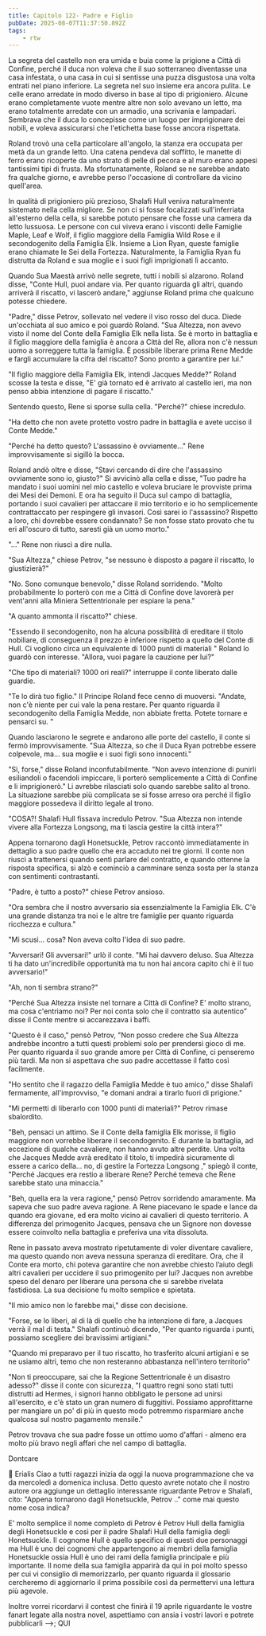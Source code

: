 ```yaml
---
title: Capitolo 122- Padre e Figlio
pubDate: 2025-08-07T11:37:50.892Z
tags:
    - rtw
---
```







La segreta del castello non era umida e buia come la prigione a Città di Confine, perché il duca non voleva che il suo sotterraneo diventasse una casa infestata, o una casa in cui si sentisse una puzza disgustosa una volta entrati nel piano inferiore. La segreta nel suo insieme era ancora pulita. Le celle erano arredate in modo diverso in base al tipo di prigioniero. Alcune erano completamente vuote mentre altre non solo avevano un letto, ma erano totalmente arredate con un armadio, una scrivania e lampadari. Sembrava che il duca lo concepisse come un luogo per imprigionare dei nobili, e voleva assicurarsi che l'etichetta base fosse ancora rispettata.


Roland trovò una cella particolare all'angolo, la stanza era occupata per metà da un grande letto. Una catena pendeva dal soffitto, le manette di ferro erano ricoperte da uno strato di pelle di pecora e al muro erano appesi tantissimi tipi di frusta. Ma sfortunatamente, Roland se ne sarebbe andato fra qualche giorno, e avrebbe perso l'occasione di controllare da vicino quell'area.


In qualità di prigioniero più prezioso, Shalafi Hull veniva naturalmente sistemato nella cella migliore. Se non ci si fosse focalizzati sull'inferriata all'esterno della cella, si sarebbe potuto pensare che fosse una camera da letto lussuosa. Le persone con cui viveva erano i visconti delle Famiglie Maple, Leaf e Wolf, il figlio maggiore della Famiglia Wild Rose e il secondogenito della Famiglia Elk. Insieme a Lion Ryan, queste famiglie erano chiamate le Sei della Fortezza. Naturalmente, la Famiglia Ryan fu distrutta da Roland e sua moglie e i suoi figli imprigionati lì accanto.


Quando Sua Maestà arrivò nelle segrete, tutti i nobili si alzarono. Roland disse, "Conte Hull, puoi andare via. Per quanto riguarda gli altri, quando arriverà il riscatto, vi lascerò andare," aggiunse Roland prima che qualcuno potesse chiedere.


"Padre," disse Petrov, sollevato nel vedere il viso rosso del duca. Diede un'occhiata al suo amico e poi guardò Roland. "Sua Altezza, non avevo visto il nome del Conte della Famiglia Elk nella lista. Se è morto in battaglia e il figlio maggiore della famiglia è ancora a Città del Re, allora non c'è nessun uomo a sorreggere tutta la famiglia. È possibile liberare prima Rene Medde e fargli accumulare la cifra del riscatto? Sono pronto a garantire per lui."


"Il figlio maggiore della Famiglia Elk, intendi Jacques Medde?" Roland scosse la testa e disse, "E' già tornato ed è arrivato al castello ieri, ma non penso abbia intenzione di pagare il riscatto."


Sentendo questo, Rene si sporse sulla cella. "Perché?" chiese incredulo.


"Ha detto che non avete protetto vostro padre in battaglia e avete ucciso il Conte Medde."


"Perché ha detto questo? L'assassino è ovviamente..." Rene improvvisamente si sigillò la bocca.


Roland andò oltre e disse, "Stavi cercando di dire che l'assassino ovviamente sono io, giusto?" Si avvicinò alla cella e disse, "Tuo padre ha mandato i suoi uomini nel mio castello e voleva bruciare le provviste prima dei Mesi dei Demoni. E ora ha seguito il Duca sul campo di battaglia, portando i suoi cavalieri per attaccare il mio territorio e io ho semplicemente contrattaccato per respingere gli invasori. Così sarei io l'assassino? Rispetto a loro, chi dovrebbe essere condannato? Se non fosse stato provato che tu eri all'oscuro di tutto, saresti già un uomo morto."


"..." Rene non riuscì a dire nulla.


"Sua Altezza," chiese Petrov, "se nessuno è disposto a pagare il riscatto, lo giustizierà?"


"No. Sono comunque benevolo," disse Roland sorridendo. "Molto probabilmente lo porterò con me a Città di Confine dove lavorerà per vent'anni alla Miniera Settentrionale per espiare la pena."


"A quanto ammonta il riscatto?" chiese.


"Essendo il secondogenito, non ha alcuna possibilità di ereditare il titolo nobiliare, di conseguenza il prezzo è inferiore rispetto a quello del Conte di Hull. Ci vogliono circa un equivalente di 1000 punti di materiali " Roland lo guardò con interesse. "Allora, vuoi pagare la cauzione per lui?"


"Che tipo di materiali? 1000 ori reali?" interruppe il conte liberato dalle guardie.


"Te lo dirà tuo figlio." Il Principe Roland fece cenno di muoversi. "Andate, non c'è niente per cui vale la pena restare. Per quanto riguarda il secondogenito della Famiglia Medde, non abbiate fretta. Potete tornare e pensarci su. "


Quando lasciarono le segrete e andarono alle porte del castello, il conte si fermò improvvisamente. "Sua Altezza, so che il Duca Ryan potrebbe essere colpevole, ma... sua moglie e i suoi figli sono innocenti."


"Sì, forse," disse Roland inconfutabilmente. "Non avevo intenzione di punirli esiliandoli o facendoli impiccare, li porterò semplicemente a Città di Confine e li imprigionerò." Li avrebbe rilasciati solo quando sarebbe salito al trono. La situazione sarebbe più complicata se si fosse arreso ora perché il figlio maggiore possedeva il diritto legale al trono.


"COSA?! Shalafi Hull fissava incredulo Petrov. "Sua Altezza non intende vivere alla Fortezza Longsong, ma ti lascia gestire la città intera?"


Appena tornarono dagli Honetsuckle, Petrov raccontò immediatamente in dettaglio a suo padre quello che era accaduto nei tre giorni. Il conte non riuscì a trattenersi quando sentì parlare del contratto, e quando ottenne la risposta specifica, si alzò e cominciò a camminare senza sosta per la stanza con sentimenti contrastanti.


"Padre, è tutto a posto?" chiese Petrov ansioso.


"Ora sembra che il nostro avversario sia essenzialmente la Famiglia Elk. C'è una grande distanza tra noi e le altre tre famiglie per quanto riguarda ricchezza e cultura."


"Mi scusi... cosa? Non aveva colto l'idea di suo padre.


"Avversari! Gli avversari!" urlò il conte. "Mi hai davvero deluso. Sua Altezza ti ha dato un'incredibile opportunità ma tu non hai ancora capito chi è il tuo avversario!"


"Ah, non ti sembra strano?"


"Perché Sua Altezza insiste nel tornare a Città di Confine? E' molto strano, ma cosa c'entriamo noi? Per noi conta solo che il contratto sia autentico” disse il Conte mentre si accarezzava i baffi.


"Questo è il caso," pensò Petrov, "Non posso credere che Sua Altezza andrebbe incontro a tutti questi problemi solo per prendersi gioco di me. Per quanto riguarda il suo grande amore per Città di Confine, ci penseremo più tardi. Ma non si aspettava che suo padre accettasse il fatto così facilmente.


"Ho sentito che il ragazzo della Famiglia Medde è tuo amico," disse Shalafi fermamente, all'improvviso, "e domani andrai a tirarlo fuori di prigione."


"Mi permetti di liberarlo con 1000 punti di materiali?" Petrov rimase sbalordito.


"Beh, pensaci un attimo. Se il Conte della famiglia Elk morisse, il figlio maggiore non vorrebbe liberare il secondogenito. E durante la battaglia, ad eccezione di qualche cavaliere, non hanno avuto altre perdite. Una volta che Jacques Medde avrà ereditato il titolo, ti impedirà sicuramente di essere a carico della... no, di gestire la Fortezza Longsong ," spiegò il conte, "Perché Jacques era restio a liberare Rene? Perché temeva che Rene sarebbe stato una minaccia."


"Beh, quella era la vera ragione," pensò Petrov sorridendo amaramente. Ma sapeva che suo padre aveva ragione. A Rene piacevano le spade e lance da quando era giovane, ed era molto vicino ai cavalieri di questo territorio. A differenza del primogenito Jacques, pensava che un Signore non dovesse essere coinvolto nella battaglia e preferiva una vita dissoluta.


Rene in passato aveva mostrato ripetutamente di voler diventare cavaliere, ma questo quando non aveva nessuna speranza di ereditare. Ora, che il Conte era morto, chi poteva garantire che non avrebbe chiesto l’aiuto degli altri cavalieri per uccidere il suo primogenito per lui? Jacques non avrebbe speso del denaro per liberare una persona che si sarebbe rivelata fastidiosa. La sua decisione fu molto semplice e spietata.


"Il mio amico non lo farebbe mai," disse con decisione.


"Forse, se lo liberi, al di là di quello che ha intenzione di fare, a Jacques verrà il mal di testa." Shalafi continuò dicendo, "Per quanto riguarda i punti, possiamo scegliere dei bravissimi artigiani."


"Quando mi preparavo per il tuo riscatto, ho trasferito alcuni artigiani e se ne usiamo altri, temo che non resteranno abbastanza nell'intero territorio"


"Non ti preoccupare, sai che la Regione Settentrionale è un disastro adesso?" disse il conte con sicurezza, "I quattro regni sono stati tutti distrutti ad Hermes, i signori hanno obbligato le persone ad unirsi all'esercito, e c'è stato un gran numero di fuggitivi. Possiamo approfittarne per mangiare un po' di più in questo modo potremmo risparmiare anche qualcosa sul nostro pagamento mensile."


Petrov trovava che sua padre fosse un ottimo uomo d'affari - almeno era molto più bravo negli affari che nel campo di battaglia.






Dontcare






💬 Erialis Ciao a tutti ragazzi inizia da oggi la nuova programmazione che va da mercoledì a domenica inclusa. Detto questo avrete notato che il nostro autore ora aggiunge un dettaglio interessante riguardante Petrov e Shalafi, cito: "Appena tornarono dagli Honetsuckle, Petrov .." come mai questo nome cosa indica? 


E' molto semplice il nome completo di Petrov è Petrov Hull della famiglia degli Honetsuckle e così  per il padre Shalafi Hull della famiglia degli Honetsuckle. Il cognome Hull è quello specifico di questi due personaggi ma Hull è uno dei cognomi che appartengono ai membri della famiglia Honetsuckle ossia Hull è uno dei rami della famiglia principale e più importante. Il nome della sua  famiglia apparirà da qui in poi molto spesso per cui vi consiglio di memorizzarlo, per quanto riguarda il glossario cercheremo di aggiornarlo il prima possibile così da permettervi una lettura più agevole. 


Inoltre vorrei ricordarvi il contest che finirà il 19 aprile riguardante le vostre fanart legate alla nostra novel, aspettiamo con ansia i vostri lavori e potrete pubblicarli -->; QUI
                                


                                



